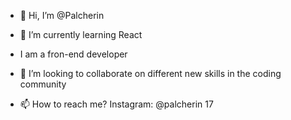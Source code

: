 - 👋 Hi, I’m @Palcherin
- 🌱 I’m currently learning React
- I am a fron-end developer

- 💞️ I’m looking to collaborate on different new skills in the coding community
- 📫 How to reach me? Instagram: @palcherin 17

<!---
Palcherin/Palcherin is a ✨ special ✨ repository because its `README.md` (this file) appears on your GitHub profile.
You can click the Preview link to take a look at your changes.
--->
